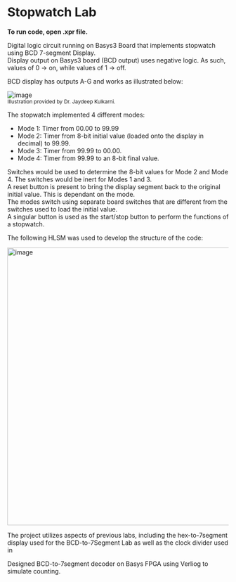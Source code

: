 # Stopwatch Lab

**To run code, open .xpr file.**

Digital logic circuit running on Basys3 Board that implements stopwatch using BCD 7-segment Display. <br>
Display output on Basys3 board (BCD output) uses negative logic. As such, values of 0 -> on, while values of 1 -> off. <br>

BCD display has outputs A-G and works as illustrated below: <br>

![image](https://github.com/AAgarwal04/FPGALabs/assets/121470779/fc8d4b35-94a4-4a61-83c0-da22ff150669)<br>
<sub>Illustration provided by Dr. Jaydeep Kulkarni.</sub><br>

The stopwatch implemented 4 different modes: <br>
* Mode 1: Timer from 00.00 to 99.99 <br>
* Mode 2: Timer from 8-bit initial value (loaded onto the display in decimal) to 99.99. <br>
* Mode 3: Timer from 99.99 to 00.00. <br>
* Mode 4: Timer from 99.99 to an 8-bit final value. <br>

Switches would be used to determine the 8-bit values for Mode 2 and Mode 4. The switches would be inert for Modes 1 and 3. <br>
A reset button is present to bring the display segment back to the original initial value. This is dependant on the mode. <br>
The modes switch using separate board switches that are different from the switches used to load the initial value. <br>
A singular button is used as the start/stop button to perform the functions of a stopwatch.

The following HLSM was used to develop the structure of the code: <br>

<img width="632" alt="image" src="https://github.com/AAgarwal04/FPGALabs/assets/121470779/1b099bf7-1035-456b-a0dd-0a00b35965f4"> <br>

The project utilizes aspects of previous labs, including the hex-to-7segment display used for the BCD-to-7Segment Lab as well as the clock divider used in 

Designed BCD-to-7segment decoder on Basys FPGA using Verliog to simulate counting.
